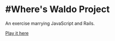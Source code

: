 #Where's Waldo Project
====================

An exercise marrying JavaScript and Rails.

[Play it here](https://sawyerwaldo.herokuapp.com/)
